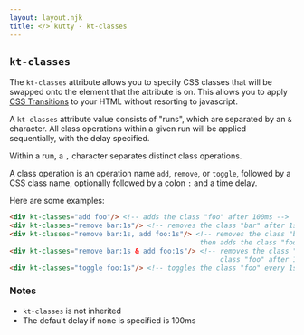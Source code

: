 ```yaml
---
layout: layout.njk
title: </> kutty - kt-classes
---
```


## `kt-classes`

The `kt-classes` attribute allows you to specify CSS classes that will be swapped onto the element that
the attribute is on.  This allows you to apply [CSS Transitions](https://developer.mozilla.org/en-US/docs/Web/CSS/CSS_Transitions/Using_CSS_transitions)
to your HTML without resorting to javascript.

A `kt-classes` attribute value consists of "runs", which are separated by an `&` character.  All
class operations within a given run will be applied sequentially, with the delay specified.

Within a run, a `,` character separates distinct class operations.

A class operation is an operation name `add`, `remove`, or `toggle`, followed by a CSS class name,
optionally followed by a colon `:` and a time delay.

Here are some examples:

```html
<div kt-classes="add foo"/> <!-- adds the class "foo" after 100ms -->
<div kt-classes="remove bar:1s"/> <!-- removes the class "bar" after 1s -->
<div kt-classes="remove bar:1s, add foo:1s"/> <!-- removes the class "bar" after 1s
                                               then adds the class "foo" 1s after that -->
<div kt-classes="remove bar:1s & add foo:1s"/> <!-- removes the class "bar" and adds 
                                                    class "foo" after 1s  -->
<div kt-classes="toggle foo:1s"/> <!-- toggles the class "foo" every 1s -->
```

### Notes

* `kt-classes` is not inherited
* The default delay if none is specified is 100ms
